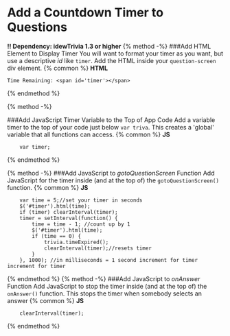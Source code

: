 # Add a Countdown Timer to Questions
**!! Dependency: idewTrivia 1.3 or higher**
{% method -%}
###Add HTML Element to Display Timer
You will want to format your timer as you want, but use a descriptive *id* like ```timer```. Add the HTML inside your ```question-screen``` div element.
{% common %}
**HTML**
```
Time Remaining: <span id='timer'></span>
```
{% endmethod %}

{% method -%}

###Add JavaScript Timer Variable to the Top of App Code 
Add a variable timer to the top of your code just below ```var triva```. This creates a 'global' variable that all functions can access.
{% common %}
**JS**
```
    var timer;
```
{% endmethod %}

{% method -%}
###Add JavaScript to *gotoQuestionScreen* Function
Add JavaScript for the timer inside (and at the top of) the ```gotoQuestionScreen()``` function.
{% common %}
**JS**
```
    var time = 5;//set your timer in seconds
    $('#timer').html(time);
    if (timer) clearInterval(timer);
    timer = setInterval(function() {
        time = time - 1; //count up by 1
        $('#timer').html(time);
        if (time == 0) {
            trivia.timeExpired();
            clearInterval(timer);//resets timer
        }
    }, 1000); //in milliseconds = 1 second increment for timer increment for timer
```
{% endmethod %}
{% method -%}
###Add JavaScript to *onAnswer* Function
Add JavaScript to stop the timer inside (and at the top of) the ```onAnswer()``` function. This stops the timer when somebody selects an answer
{% common %}
**JS**
```
    clearInterval(timer);
```
{% endmethod %}

